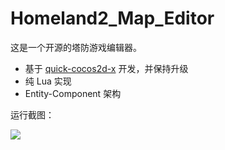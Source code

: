 Homeland2_Map_Editor
====================

这是一个开源的塔防游戏编辑器。

-   基于 [quick-cocos2d-x](https://github.com/chukong/quick-cocos2d-x) 开发，并保持升级
-   纯 Lua 实现
-   Entity-Component 架构

运行截图：

![](Homeland2_Editor_Preview.jpg)
